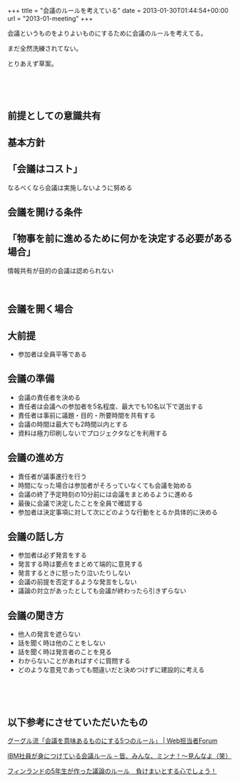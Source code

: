 +++
title = "会議のルールを考えている"
date = 2013-01-30T01:44:54+00:00
url = "2013-01-meeting"
+++
&nbsp;

会議というものをよりよいものにするために会議のルールを考えてる。

まだ全然洗練されてない。

とりあえず草案。

&nbsp;

&nbsp;

## 前提としての意識共有

## 基本方針

## 「会議はコスト」

なるべくなら会議は実施しないように努める 

## 会議を開ける条件

## 「物事を前に進めるために何かを決定する必要がある場合」

情報共有が目的の会議は認められない 

&nbsp; 

## 会議を開く場合

## 大前提

  * 参加者は全員平等である

## 会議の準備

  * 会議の責任者を決める
  * 責任者は会議への参加者を5名程度、最大でも10名以下で選出する
  * 責任者は事前に議題・目的・所要時間を共有する
  * 会議の時間は最大でも2時間以内とする
  * 資料は極力印刷しないでプロジェクタなどを利用する

## 会議の進め方

  * 責任者が議事進行を行う
  * 時間になった場合は参加者がそろっていなくても会議を始める
  * 会議の終了予定時刻の10分前には会議をまとめるように進める
  * 最後に会議で決定したことを全員で確認する
  * 参加者は決定事項に対して次にどのような行動をとるか具体的に決める

## 会議の話し方

  * 参加者は必ず発言をする
  * 発言する時は要点をまとめて端的に意見する
  * 発言するときに怒ったり泣いたりしない
  * 会議の前提を否定するような発言をしない
  * 議論の対立があったとしても会議が終わったら引きずらない

## 会議の聞き方

  * 他人の発言を遮らない
  * 話を聞く時は他のことをしない
  * 話を聞く時は発言者のことを見る
  * わからないことがあればすぐに質問する
  * どのような意見であっても間違いだと決めつけずに建設的に考える

&nbsp; 

&nbsp; 

## 以下参考にさせていただいたもの

<a href="http://web-tan.forum.impressrd.jp/e/2012/01/17/11954" target="_blank">グーグル流「会議を意味あるものにする5つのルール」 | Web担当者Forum</a> 

<a href="http://blog.goo.ne.jp/dimebag_darell_20041208_rip/e/07c547f4ce3646b53c0a28c6ed291b63" target="_blank">IBM社員が身につけている会議ルール &#8211; 皆、みんな、ミンナ！～見んなよ（笑）</a> 

<a href="http://kd1.blog103.fc2.com/blog-entry-200.html" target="_blank">フィンランドの5年生が作った議論のルール　負けまいとする心でしょう！</a>